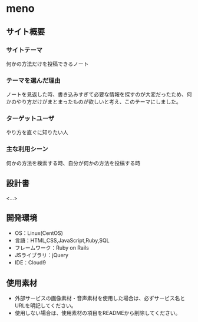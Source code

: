 # meno

## サイト概要
### サイトテーマ
何かの方法だけを投稿できるノート

### テーマを選んだ理由
ノートを見返した時、書き込みすぎて必要な情報を探すのが大変だったため、何かのやり方だけがまとまったものが欲しいと考え、このテーマにしました。

### ターゲットユーザ
やり方を直ぐに知りたい人

### 主な利用シーン
何かの方法を検索する時、自分が何かの方法を投稿する時

## 設計書
<...>

## 開発環境
- OS：Linux(CentOS)
- 言語：HTML,CSS,JavaScript,Ruby,SQL
- フレームワーク：Ruby on Rails
- JSライブラリ：jQuery
- IDE：Cloud9

## 使用素材
- 外部サービスの画像素材・音声素材を使用した場合は、必ずサービス名とURLを明記してください。
- 使用しない場合は、使用素材の項目をREADMEから削除してください。